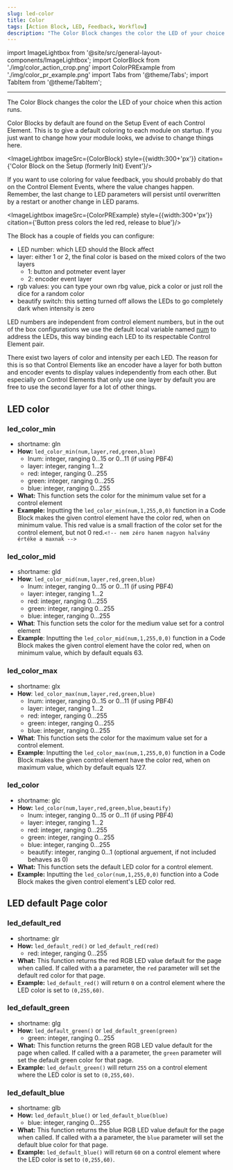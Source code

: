 ```yaml
---
slug: led-color
title: Color
tags: [Action Block, LED, Feedback, Workflow]
description: "The Color Block changes the color the LED of your choice when this action runs."
---
```


import ImageLightbox from '@site/src/general-layout-components/ImageLightbox';
import ColorBlock from './img/color_action_crop.png'
import ColorPRExample from './img/color_pr_example.png'
import Tabs from '@theme/Tabs';
import TabItem from '@theme/TabItem';

---

<Tabs queryString="tab">
  <TabItem value="About LED Color" label="About LED Color" default>

The Color Block changes the color the LED of your choice when this action runs.

Color Blocks by default are found on the Setup Event of each Control Element. This is to give a default coloring to each module on startup. If you just want to change how your module looks, we advise to change things here.

<ImageLightbox imageSrc={ColorBlock} style={{width:300+'px'}} citation={'Color Block on the Setup (formerly Init) Event'}/>

If you want to use coloring for value feedback, you should probably do that on the Control Element Events, where the value changes happen. Remember, the last change to LED parameters will persist until overwritten by a restart or another change in LED params.

<ImageLightbox imageSrc={ColorPRExample} style={{width:300+'px'}} citation={'Button press colors the led red, release to blue'}/>

The Block has a couple of fields you can configure:

- LED number: which LED should the Block affect
- layer: either 1 or 2, the final color is based on the mixed colors of the two layers
  - 1: button and potmeter event layer
  - 2: encoder event layer
- rgb values: you can type your own rbg value, pick a color or just roll the dice for a random color
- beautify switch: this setting turned off allows the LEDs to go completely dark when intensity is zero

LED numbers are independent from control element numbers, but in the out of the box configurations we use the default local variable named [num](../variables/local-variables.md) to address the LEDs, this way binding each LED to its respectable Control Element pair.

There exist two layers of color and intensity per each LED. The reason for this is so that Control Elements like an encoder have a layer for both button and encoder events to display values independently from each other. But especially on Control Elements that only use one layer by default you are free to use the second layer for a lot of other things.

</TabItem>
  <TabItem value="Reference Manual Entry" label="Reference Manual Entry">

## LED color

### led_color_min

- shortname: gln
- **How:** `led_color_min(num,layer,red,green,blue)`
  - lnum: integer, ranging 0...15 or 0...11 (if using PBF4)
  - layer: integer, ranging 1...2
  - red: integer, ranging 0...255
  - green: integer, ranging 0...255
  - blue: integer, ranging 0...255
- **What:** This function sets the color for the minimum value set for a control element
- **Example:** Inputting the `led_color_min(num,1,255,0,0)` function in a Code Block makes the given control element have the color red, when on minimum value.
  This red value is a small fraction of the color set for the control element, but not 0 red.`<!-- nem zéro hanem nagyon halvány értéke a maxnak -->`

### led_color_mid

- shortname: gld
- **How**: `led_color_mid(num,layer,red,green,blue)`
  - lnum: integer, ranging 0...15 or 0...11 (if using PBF4)
  - layer: integer, ranging 1...2
  - red: integer, ranging 0...255
  - green: integer, ranging 0...255
  - blue: integer, ranging 0...255
- **What**: This function sets the color for the medium value set for a control element
- **Example**: Inputting the `led_color_mid(num,1,255,0,0)` function in a Code Block makes the given control element have the color red, when on minimum value, which by default equals 63.

### led_color_max

- shortname: glx
- **How**: `led_color_max(num,layer,red,green,blue)`
  - lnum: integer, ranging 0...15 or 0...11 (if using PBF4)
  - layer: integer, ranging 1...2
  - red: integer, ranging 0...255
  - green: integer, ranging 0...255
  - blue: integer, ranging 0...255
- **What**: This function sets the color for the maximum value set for a control element.
- **Example**: Inputting the `led_color_max(num,1,255,0,0)` function in a Code Block makes the given control element have the color red, when on maximum value, which by default equals 127.

### led_color

- shortname: glc
- **How:** `led_color(num,layer,red,green,blue,beautify)`
  - lnum: integer, ranging 0...15 or 0...11 (if using PBF4)
  - layer: integer, ranging 1...2
  - red: integer, ranging 0...255
  - green: integer, ranging 0...255
  - blue: integer, ranging 0...255
  - beautify: integer, ranging 0...1 (optional arguement, if not included behaves as 0)
- **What:** This function sets the default LED color for a control element.
- **Example:** Inputting the `led_color(num,1,255,0,0)` function into a Code Block makes the given control element's LED color red.

## LED default Page color

### led_default_red

- shortname: glr
- **How:** `led_default_red()` or `led_default_red(red)`
  - red: integer, ranging 0...255
- **What:** This function returns the red RGB LED value default for the page when called. If called with a a parameter, the `red` parameter will set the default red color for that page.
- **Example:** `led_default_red()` will return `0` on a control element where the LED color is set to `(0,255,60)`.

### led_default_green

- shortname: glg
- **How:** `led_default_green()` or `led_default_green(green)`
  - green: integer, ranging 0...255
- **What:** This function returns the green RGB LED value default for the page when called. If called with a a parameter, the `green` parameter will set the default green color for that page.
- **Example:** `led_default_green()` will return `255` on a control element where the LED color is set to `(0,255,60)`.

### led_default_blue

- shortname: glb
- **How:** `led_default_blue()` or `led_default_blue(blue)`
  - blue: integer, ranging 0...255
- **What:** This function returns the blue RGB LED value default for the page when called. If called with a a parameter, the `blue` parameter will set the default blue color for that page.
- **Example:** `led_default_blue()` will return `60` on a control element where the LED color is set to `(0,255,60)`.

</TabItem>
</Tabs>
